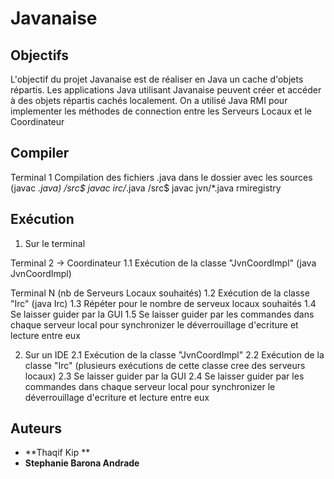 # Javanaise

## Objectifs

L'objectif du projet Javanaise est de réaliser en Java un cache d'objets répartis. Les applications Java utilisant Javanaise peuvent créer et accéder à des objets répartis cachés localement. 
On a utilisé Java RMI pour implementer les méthodes de connection entre les Serveurs Locaux et le Coordinateur

## Compiler

Terminal 1
Compilation des fichiers .java dans le dossier avec les sources (javac *.java)
/src$  javac irc/*.java
/src$  javac jvn/*.java
rmiregistry

## Exécution 

1. Sur le terminal

Terminal 2 -> Coordinateur
1.1 Exécution de la classe "JvnCoordImpl" (java JvnCoordImpl)


Terminal N (nb de Serveurs Locaux souhaités)
1.2 Exécution de la classe "Irc" (java Irc)
1.3 Répéter pour le nombre de serveux locaux souhaités
1.4 Se laisser guider par la GUI
1.5 Se laisser guider par les commandes dans chaque serveur local pour synchronizer le déverrouillage d'ecriture et lecture entre eux


2. Sur un IDE
2.1 Exécution de la classe "JvnCoordImpl"
2.2 Exécution de la classe  "Irc" (plusieurs exécutions de cette classe cree des serveurs locaux)
2.3 Se laisser guider par la GUI
2.4 Se laisser guider par les commandes dans chaque serveur local pour synchronizer le déverrouillage d'ecriture et lecture entre eux






## Auteurs

* **Thaqif Kip **
* **Stephanie Barona Andrade**

